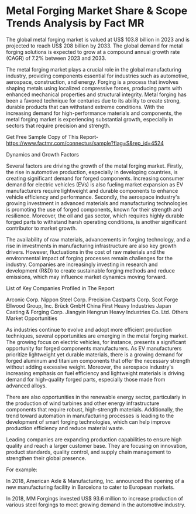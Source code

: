 # Metal Forging Market Share & Scope Trends Analysis by Fact MR
The global metal forging market is valued at US$ 103.8 billion in 2023 and is projected to reach US$ 208 billion by 2033. The global demand for metal forging solutions is expected to grow at a compound annual growth rate (CAGR) of 7.2% between 2023 and 2033.

The metal forging market plays a crucial role in the global manufacturing industry, providing components essential for industries such as automotive, aerospace, construction, and energy. Forging is a process that involves shaping metals using localized compressive forces, producing parts with enhanced mechanical properties and structural integrity. Metal forging has been a favored technique for centuries due to its ability to create strong, durable products that can withstand extreme conditions. With the increasing demand for high-performance materials and components, the metal forging market is experiencing substantial growth, especially in sectors that require precision and strength.

Get Free Sample Copy of This Report-https://www.factmr.com/connectus/sample?flag=S&rep_id=4524


Dynamics and Growth Factors

Several factors are driving the growth of the metal forging market. Firstly, the rise in automotive production, especially in developing countries, is creating significant demand for forged components. Increasing consumer demand for electric vehicles (EVs) is also fueling market expansion as EV manufacturers require lightweight and durable components to enhance vehicle efficiency and performance. Secondly, the aerospace industry's growing investment in advanced materials and manufacturing technologies is promoting the use of forged components, known for their strength and resilience. Moreover, the oil and gas sector, which requires highly durable forged parts to withstand harsh operating conditions, is another significant contributor to market growth.

The availability of raw materials, advancements in forging technology, and a rise in investments in manufacturing infrastructure are also key growth drivers. However, fluctuations in the cost of raw materials and the environmental impact of forging processes remain challenges for the industry. Companies are increasingly investing in research and development (R&D) to create sustainable forging methods and reduce emissions, which may influence market dynamics moving forward.

List of Key Companies Profiled in The Report

Arconic Corp.
Nippon Steel Corp.
Precision Castparts Corp.
Scot Forge
Ellwood Group, Inc.
Brück GmbH
China First Heavy Industries
Japan Casting & Forging Corp.
Jiangyin Hengrun Heavy Industries Co. Ltd.
Others
Market Opportunities

As industries continue to evolve and adopt more efficient production techniques, several opportunities are emerging in the metal forging market. The growing focus on electric vehicles, for instance, presents a significant opportunity for forged components manufacturers. As EV manufacturers prioritize lightweight yet durable materials, there is a growing demand for forged aluminum and titanium components that offer the necessary strength without adding excessive weight. Moreover, the aerospace industry's increasing emphasis on fuel efficiency and lightweight materials is driving demand for high-quality forged parts, especially those made from advanced alloys.

There are also opportunities in the renewable energy sector, particularly in the production of wind turbines and other energy infrastructure components that require robust, high-strength materials. Additionally, the trend toward automation in manufacturing processes is leading to the development of smart forging technologies, which can help improve production efficiency and reduce material waste.


Leading companies are expanding production capabilities to ensure high quality and reach a larger customer base. They are focusing on innovation, product standards, quality control, and supply chain management to strengthen their global presence.

For example:

In 2018, American Axle & Manufacturing, Inc. announced the opening of a new manufacturing facility in Barcelona to cater to European markets.

In 2018, MM Forgings invested US$ 93.6 million to increase production of various steel forgings to meet growing demand in the automotive industry.
